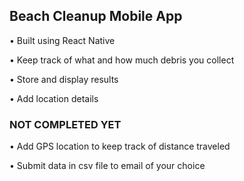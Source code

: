 
## Beach Cleanup Mobile App

• Built using React Native

• Keep track of what and how much debris you collect

• Store and display results

• Add location details

### NOT COMPLETED YET

• Add GPS location to keep track of distance traveled

• Submit data in csv file to email of your choice


